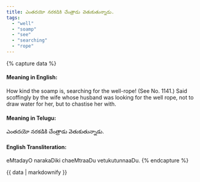 ```yaml
---
title: ఎంతదయో నరకడికి చేంత్రాడు వెతుకుతున్నాడు.
tags:
  - "well"
  - "soamp"
  - "see"
  - "searching"
  - "rope"
---
```


{% capture data %}
#### Meaning in English:
How kind the soamp is, searching for the well-rope!
(See No. 1141.)
Said scoffingly by the wife whose husband was looking for the well rope, not to draw water for her, but to chastise her with.

#### Meaning in Telugu:
ఎంతదయో నరకడికి చేంత్రాడు వెతుకుతున్నాడు.

#### English Transliteration:
eMtadayO narakaDiki chaeMtraaDu vetukutunnaaDu.
{% endcapture %}

<div class="notice">{{ data | markdownify }}</div>

